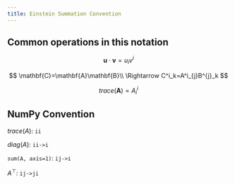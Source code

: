 ```yaml
---
title: Einstein Summation Convention
---
```


## Common operations in this notation

$$
\mathbf{u}\cdot\mathbf{v}=u_iv^i
$$

$$
\mathbf{C}=\mathbf{A}\mathbf{B}\\
\Rightarrow
C^i_k=A^i_{j}B^{j}_k
$$

$$
trace(\mathbf{A})=A^i_{i}
$$

## NumPy Convention

$trace(A)$: `ii`

$diag(A)$: `ii->i`

`sum(A, axis=1)`: `ij->i`

$A^\top$: `ij->ji`





